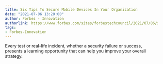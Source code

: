 ```yaml
---
title: Six Tips To Secure Mobile Devices In Your Organization
date: "2021-07-06 13:20:00"
author: Forbes - Innovation
authorlink: https://www.forbes.com/sites/forbestechcouncil/2021/07/06/six-tips-to-secure-mobile-devices-in-your-organization/
tags:
- Forbes-Innovation
---
```

Every test or real-life incident, whether a security failure or success, presents a learning opportunity that can help you improve your overall strategy.